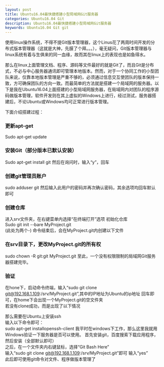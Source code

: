 ```yaml
---
layout: post
title: Ubuntu16.04最快捷搭建小型局域网Git服务器
categories: Ubuntu16.04 Git
description: Ubuntu16.04最快捷搭建小型局域网Git服务器
keywords: Ubuntu16.04 Git git
---
```


使用linux操作系统，不得不提Git版本管理器，这个Linus花了两周时间开发的分布式版本管理器（这就是大神，先膜了个拜。。。），毫无疑问，Git版本管理器与linux系统有着与生俱来的同一血缘，故而其在linux上的表现也是如鱼得水。

那么在linux上面管理文档、程序、源码等文件最好的就是Git了，而且Git是分布式，不必与中心服务器通讯即可管理本地版本。然而，对于一个协同工作的小型团队来说，仅靠本地版本管理是严重不够的，必须通过信息交互使团队的版本保持一致，方可确保团队的方向一致。而最简单的方法就是搭建一个局域网的服务器。以下是我在Ubuntu16.04上面搭建的小型局域网服务器，在局域网内对团队的程序源码做版本管理，软件开发则在其上虚拟的Windows上进行，经过测试，服务器搭建后，不论Ubuntu或Windows均可正常进行版本管理。

下面介绍搭建过程：

### 更新apt-get
Sudo apt-get update

### 安装Git（部分版本已默认安装）
Sudo apt-get install git
然后在询问时，输入“y”，回车

### 创建git管理员账户
sudo adduser git
然后输入此用户的密码并再次确认密码，其余选项均回车默认即可  

### 创建仓库
进入srv文件夹，在右键菜单内选择“在终端打开”选项 初始化仓库   
Sudo git init --bare MyProject.git  
(此处为两个-) 命令结束后，会在MyProject.git内创建以下文件  

### 在srv目录下，更改MyProject.git的所有权
sudo chown -R git:git MyProject.git
至此，一个没有权限限制的局域网Git服务器搭建完毕。

### 验证
在hone下，启动命令终端，输入“sudo git clone git@192.168.1.109:/srv/MyProject.git”,其中的IP地址为Ubuntu的ip地址 回车即可，在home下会出现一个MyProject.git的空文件夹    
若没有clone成功，而是出现了以下情况  

那么需要在Ubuntu上安装ssh  
输入以下命令即可：   
sudo apt-get installopenssh-client
我平时在windows下工作，那么这里我就用Windows验证一下服务器是否可以使用。   首先安装git，百度搜索下载应用程序，然后安装（全部默认即可）    
之后，在一个文件夹内右键鼠标，选择“Git Bash Here”  
输入“sudo git clone   git@192.168.1.109:/srv/MyProject.git”即可 输入“yes”    
此后即可使用git命令对文件、程序做版本管理了  

